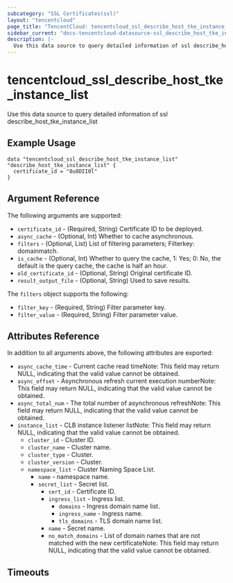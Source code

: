 ```yaml
---
subcategory: "SSL Certificates(ssl)"
layout: "tencentcloud"
page_title: "TencentCloud: tencentcloud_ssl_describe_host_tke_instance_list"
sidebar_current: "docs-tencentcloud-datasource-ssl_describe_host_tke_instance_list"
description: |-
  Use this data source to query detailed information of ssl describe_host_tke_instance_list
---
```


# tencentcloud_ssl_describe_host_tke_instance_list

Use this data source to query detailed information of ssl describe_host_tke_instance_list

## Example Usage

```hcl
data "tencentcloud_ssl_describe_host_tke_instance_list" "describe_host_tke_instance_list" {
  certificate_id = "8u8DII0l"
}
```

## Argument Reference

The following arguments are supported:

* `certificate_id` - (Required, String) Certificate ID to be deployed.
* `async_cache` - (Optional, Int) Whether to cache asynchronous.
* `filters` - (Optional, List) List of filtering parameters; Filterkey: domainmatch.
* `is_cache` - (Optional, Int) Whether to query the cache, 1: Yes; 0: No, the default is the query cache, the cache is half an hour.
* `old_certificate_id` - (Optional, String) Original certificate ID.
* `result_output_file` - (Optional, String) Used to save results.

The `filters` object supports the following:

* `filter_key` - (Required, String) Filter parameter key.
* `filter_value` - (Required, String) Filter parameter value.

## Attributes Reference

In addition to all arguments above, the following attributes are exported:

* `async_cache_time` - Current cache read timeNote: This field may return NULL, indicating that the valid value cannot be obtained.
* `async_offset` - Asynchronous refresh current execution numberNote: This field may return NULL, indicating that the valid value cannot be obtained.
* `async_total_num` - The total number of asynchronous refreshNote: This field may return NULL, indicating that the valid value cannot be obtained.
* `instance_list` - CLB instance listener listNote: This field may return NULL, indicating that the valid value cannot be obtained.
  * `cluster_id` - Cluster ID.
  * `cluster_name` - Cluster name.
  * `cluster_type` - Cluster.
  * `cluster_version` - Cluster.
  * `namespace_list` - Cluster Naming Space List.
    * `name` - namespace name.
    * `secret_list` - Secret list.
      * `cert_id` - Certificate ID.
      * `ingress_list` - Ingress list.
        * `domains` - Ingress domain name list.
        * `ingress_name` - Ingress name.
        * `tls_domains` - TLS domain name list.
      * `name` - Secret name.
      * `no_match_domains` - List of domain names that are not matched with the new certificateNote: This field may return NULL, indicating that the valid value cannot be obtained.


## Timeouts

<no value>



